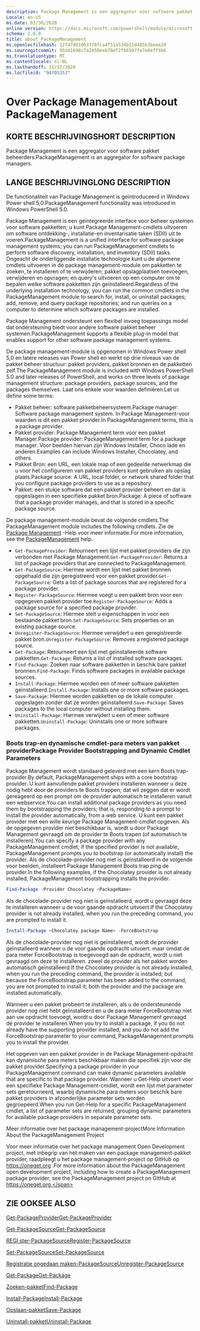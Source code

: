 ```yaml
---
description: Package Management is een aggregator voor software pakket beheerders.
Locale: en-US
ms.date: 03/30/2020
online version: https://docs.microsoft.com/powershell/module/microsoft.powershell.core/about/about_packagemanagement?view=powershell-7.2&WT.mc_id=ps-gethelp
schema: 2.0.0
title: about_PackageManagement
ms.openlocfilehash: 22f47d01063778fca4f51a534b15d485b3beee28
ms.sourcegitcommit: 95d41698c7a2450eeb70ef2fb6507fe7e6eff3b6
ms.translationtype: MT
ms.contentlocale: nl-NL
ms.lasthandoff: 11/17/2020
ms.locfileid: "94705353"
---
```

# <a name="about-packagemanagement"></a><span data-ttu-id="81aa7-103">Over Package Management</span><span class="sxs-lookup"><span data-stu-id="81aa7-103">About PackageManagement</span></span>

## <a name="short-description"></a><span data-ttu-id="81aa7-104">KORTE BESCHRIJVING</span><span class="sxs-lookup"><span data-stu-id="81aa7-104">SHORT DESCRIPTION</span></span>
<span data-ttu-id="81aa7-105">Package Management is een aggregator voor software pakket beheerders.</span><span class="sxs-lookup"><span data-stu-id="81aa7-105">PackageManagement is an aggregator for software package managers.</span></span>

## <a name="long-description"></a><span data-ttu-id="81aa7-106">LANGE BESCHRIJVING</span><span class="sxs-lookup"><span data-stu-id="81aa7-106">LONG DESCRIPTION</span></span>

<span data-ttu-id="81aa7-107">De functionaliteit van Package Management is geïntroduceerd in Windows Power shell 5,0.</span><span class="sxs-lookup"><span data-stu-id="81aa7-107">PackageManagement functionality was introduced in Windows PowerShell 5.0.</span></span>

<span data-ttu-id="81aa7-108">Package Management is een geïntegreerde interface voor beheer systemen voor software pakketten; u kunt Package Management-cmdlets uitvoeren om software ontdekking-, installatie-en inventarisatie taken (SDII) uit te voeren.</span><span class="sxs-lookup"><span data-stu-id="81aa7-108">PackageManagement is a unified interface for software package management systems; you can run PackageManagement cmdlets to perform software discovery, installation, and inventory (SDII) tasks.</span></span> <span data-ttu-id="81aa7-109">Ongeacht de onderliggende installatie technologie kunt u de algemene cmdlets uitvoeren in de package management-module om pakketten te zoeken, te installeren of te verwijderen; pakket opslagplaatsen toevoegen, verwijderen en opvragen; en query's uitvoeren op een computer om te bepalen welke software pakketten zijn geïnstalleerd.</span><span class="sxs-lookup"><span data-stu-id="81aa7-109">Regardless of the underlying installation technology, you can run the common cmdlets in the PackageManagement module to search for, install, or uninstall packages; add, remove, and query package repositories; and run queries on a computer to determine which software packages are installed.</span></span>

<span data-ttu-id="81aa7-110">Package Management ondersteunt een flexibel invoeg toepassings model dat ondersteuning biedt voor andere software pakket beheer systemen.</span><span class="sxs-lookup"><span data-stu-id="81aa7-110">PackageManagement supports a flexible plug-in model that enables support for other software package management systems.</span></span>

<span data-ttu-id="81aa7-111">De package management-module is opgenomen in Windows Power shell 5,0 en latere releases van Power shell en werkt op drie niveaus van de pakket beheer structuur: pakket providers, pakket bronnen en de pakketten zelf.</span><span class="sxs-lookup"><span data-stu-id="81aa7-111">The PackageManagement module is included with Windows PowerShell 5.0 and later releases of PowerShell, and works on three levels of package management structure: package providers, package sources, and the packages themselves.</span></span> <span data-ttu-id="81aa7-112">Laat ons enkele voor waarden definiëren:</span><span class="sxs-lookup"><span data-stu-id="81aa7-112">Let us define some terms:</span></span>

- <span data-ttu-id="81aa7-113">Pakket beheer: software pakketbeheersysteem.</span><span class="sxs-lookup"><span data-stu-id="81aa7-113">Package manager: Software package management system.</span></span> <span data-ttu-id="81aa7-114">In Package Management-voor waarden is dit een pakket provider.</span><span class="sxs-lookup"><span data-stu-id="81aa7-114">In PackageManagement terms, this is a package provider.</span></span>
- <span data-ttu-id="81aa7-115">Pakket provider: Package Management term voor een pakket Manager.</span><span class="sxs-lookup"><span data-stu-id="81aa7-115">Package provider: PackageManagement term for a package manager.</span></span> <span data-ttu-id="81aa7-116">Voor beelden hiervan zijn Windows Installer, Choco lade en anderen.</span><span class="sxs-lookup"><span data-stu-id="81aa7-116">Examples can include Windows Installer, Chocolatey, and others.</span></span>
- <span data-ttu-id="81aa7-117">Pakket Bron: een URL, een lokale map of een gedeelde netwerkmap die u voor het configureren van pakket providers kunt gebruiken als opslag plaats.</span><span class="sxs-lookup"><span data-stu-id="81aa7-117">Package source: A URL, local folder, or network shared folder that you configure package providers to use as a repository.</span></span>
- <span data-ttu-id="81aa7-118">Pakket: een stukje software dat een pakket provider beheert en dat is opgeslagen in een specifieke pakket bron.</span><span class="sxs-lookup"><span data-stu-id="81aa7-118">Package: A piece of software that a package provider manages, and that is stored in a specific package source.</span></span>

<span data-ttu-id="81aa7-119">De package management-module bevat de volgende cmdlets.</span><span class="sxs-lookup"><span data-stu-id="81aa7-119">The PackageManagement module includes the following cmdlets.</span></span> <span data-ttu-id="81aa7-120">Zie de [Package Management](/powershell/module/packagemanagement) -Help voor meer informatie.</span><span class="sxs-lookup"><span data-stu-id="81aa7-120">For more information, see the [PackageManagement](/powershell/module/packagemanagement) help.</span></span>

- <span data-ttu-id="81aa7-121">`Get-PackageProvider`: Retourneert een lijst met pakket providers die zijn verbonden met Package Management.</span><span class="sxs-lookup"><span data-stu-id="81aa7-121">`Get-PackageProvider`: Returns a list of package providers that are  connected to PackageManagement.</span></span>
- <span data-ttu-id="81aa7-122">`Get-PackageSource`: Hiermee wordt een lijst met pakket bronnen opgehaald die zijn geregistreerd voor een pakket provider.</span><span class="sxs-lookup"><span data-stu-id="81aa7-122">`Get-PackageSource`: Gets a list of package sources that are registered for a package provider.</span></span>
- <span data-ttu-id="81aa7-123">`Register-PackageSource`: Hiermee voegt u een pakket bron voor een opgegeven pakket provider toe.</span><span class="sxs-lookup"><span data-stu-id="81aa7-123">`Register-PackageSource`: Adds a package source for a specified package provider.</span></span>
- <span data-ttu-id="81aa7-124">`Set-PackageSource`: Hiermee stelt u eigenschappen in voor een bestaande pakket bron.</span><span class="sxs-lookup"><span data-stu-id="81aa7-124">`Set-PackageSource`: Sets properties on an existing package source.</span></span>
- <span data-ttu-id="81aa7-125">`Unregister-PackageSource`: Hiermee verwijdert u een geregistreerde pakket bron.</span><span class="sxs-lookup"><span data-stu-id="81aa7-125">`Unregister-PackageSource`: Removes a registered package source.</span></span>
- <span data-ttu-id="81aa7-126">`Get-Package`: Retourneert een lijst met geïnstalleerde software pakketten.</span><span class="sxs-lookup"><span data-stu-id="81aa7-126">`Get-Package`: Returns a list of installed software packages.</span></span>
- <span data-ttu-id="81aa7-127">`Find-Package`: Zoeken naar software pakketten in beschik bare pakket bronnen.</span><span class="sxs-lookup"><span data-stu-id="81aa7-127">`Find-Package`: Finds software packages in available package sources.</span></span>
- <span data-ttu-id="81aa7-128">`Install-Package`: Hiermee worden een of meer software pakketten geïnstalleerd.</span><span class="sxs-lookup"><span data-stu-id="81aa7-128">`Install-Package`: Installs one or more software packages.</span></span>
- <span data-ttu-id="81aa7-129">`Save-Package`: Hiermee worden pakketten op de lokale computer opgeslagen zonder dat ze worden geïnstalleerd.</span><span class="sxs-lookup"><span data-stu-id="81aa7-129">`Save-Package`: Saves packages to the local computer without installing them.</span></span>
- <span data-ttu-id="81aa7-130">`Uninstall-Package`: Hiermee verwijdert u een of meer software pakketten.</span><span class="sxs-lookup"><span data-stu-id="81aa7-130">`Uninstall-Package`: Uninstalls one or more software packages.</span></span>

### <a name="package-provider-bootstrapping-and-dynamic-cmdlet-parameters"></a><span data-ttu-id="81aa7-131">Boots trap-en dynamische cmdlet-para meters van pakket provider</span><span class="sxs-lookup"><span data-stu-id="81aa7-131">Package Provider Bootstrapping and Dynamic Cmdlet Parameters</span></span>

<span data-ttu-id="81aa7-132">Package Management wordt standaard geleverd met een kern Boots trap-provider.</span><span class="sxs-lookup"><span data-stu-id="81aa7-132">By default, PackageManagement ships with a core bootstrap provider.</span></span> <span data-ttu-id="81aa7-133">U kunt aanvullende pakket providers installeren wanneer u deze nodig hebt door de providers te Boots trappen; dat wil zeggen dat er wordt gereageerd op een prompt om de provider automatisch te installeren vanuit een webservice.</span><span class="sxs-lookup"><span data-stu-id="81aa7-133">You can install additional package providers as you need them by bootstrapping the providers; that is, responding to a prompt to install the provider automatically, from a web service.</span></span> <span data-ttu-id="81aa7-134">U kunt een pakket provider met een wille keurige Package Management-cmdlet opgeven. Als de opgegeven provider niet beschikbaar is, wordt u door Package Management gevraagd om de provider te Boots trapen (of automatisch te installeren).</span><span class="sxs-lookup"><span data-stu-id="81aa7-134">You can specify a package provider with any PackageManagement cmdlet; if the specified provider is not available, PackageManagement prompts you to bootstrap (or automatically install) the provider.</span></span> <span data-ttu-id="81aa7-135">Als de chocolade-provider nog niet is geïnstalleerd in de volgende voor beelden, installeert Package Management Boots trap ping de provider.</span><span class="sxs-lookup"><span data-stu-id="81aa7-135">In the following examples, if the Chocolatey provider is not already installed, PackageManagement bootstrapping installs the provider.</span></span>

```powershell
Find-Package -Provider Chocolatey <PackageName>
```

<span data-ttu-id="81aa7-136">Als de chocolade-provider nog niet is geïnstalleerd, wordt u gevraagd deze te installeren wanneer u de voor gaande opdracht uitvoert.</span><span class="sxs-lookup"><span data-stu-id="81aa7-136">If the Chocolatey provider is not already installed, when you run the preceding command, you are prompted to install it.</span></span>

```powershell
Install-Package <Chocolatey package Name> -ForceBootstrap
```

<span data-ttu-id="81aa7-137">Als de chocolade-provider nog niet is geïnstalleerd, wordt de provider geïnstalleerd wanneer u de voor gaande opdracht uitvoert. maar omdat de para meter ForceBootstrap is toegevoegd aan de opdracht, wordt u niet gevraagd om deze te installeren. zowel de provider als het pakket worden automatisch geïnstalleerd.</span><span class="sxs-lookup"><span data-stu-id="81aa7-137">If the Chocolatey provider is not already installed, when you run the preceding command, the provider is installed; but because the ForceBootstrap parameter has been added to the command, you are not prompted to install it; both the provider and the package are installed automatically.</span></span>

<span data-ttu-id="81aa7-138">Wanneer u een pakket probeert te installeren, als u de ondersteunende provider nog niet hebt geïnstalleerd en u de para meter ForceBootstrap niet aan uw opdracht toevoegt, wordt u door Package Management gevraagd de provider te installeren.</span><span class="sxs-lookup"><span data-stu-id="81aa7-138">When you try to install a package, if you do not already have the supporting provider installed, and you do not add the ForceBootstrap parameter to your command, PackageManagement prompts you to install the provider.</span></span>

<span data-ttu-id="81aa7-139">Het opgeven van een pakket provider in de Package Management-opdracht kan dynamische para meters beschikbaar maken die specifiek zijn voor die pakket provider.</span><span class="sxs-lookup"><span data-stu-id="81aa7-139">Specifying a package provider in your PackageManagement command can make dynamic parameters available that are specific to that package provider.</span></span> <span data-ttu-id="81aa7-140">Wanneer u Get-Help uitvoert voor een specifieke Package Management-cmdlet, wordt een lijst met parameter sets geretourneerd, waarbij dynamische para meters voor beschik bare pakket providers in afzonderlijke parameter sets worden gegroepeerd.</span><span class="sxs-lookup"><span data-stu-id="81aa7-140">When you run Get-Help for a specific PackageManagement cmdlet, a list of parameter sets are returned, grouping dynamic parameters for available package providers in separate parameter sets.</span></span>

<span data-ttu-id="81aa7-141">Meer informatie over het package management-project</span><span class="sxs-lookup"><span data-stu-id="81aa7-141">More Information About the PackageManagement Project</span></span>

<span data-ttu-id="81aa7-142">Voor meer informatie over het package management Open Development project, met inbegrip van het maken van een package management-pakket provider, raadpleegt u het package management-project op GitHub op https://oneget.org .</span><span class="sxs-lookup"><span data-stu-id="81aa7-142">For more information about the PackageManagement open development project, including how to create a PackageManagement package provider, see the PackageManagement project on GitHub at https://oneget.org.</span></span>

## <a name="see-also"></a><span data-ttu-id="81aa7-143">ZIE OOK</span><span class="sxs-lookup"><span data-stu-id="81aa7-143">SEE ALSO</span></span>

[<span data-ttu-id="81aa7-144">Get-PackageProvider</span><span class="sxs-lookup"><span data-stu-id="81aa7-144">Get-PackageProvider</span></span>](xref:PackageManagement.Get-PackageProvider)

[<span data-ttu-id="81aa7-145">Get-PackageSource</span><span class="sxs-lookup"><span data-stu-id="81aa7-145">Get-PackageSource</span></span>](xref:PackageManagement.Get-PackageSource)

[<span data-ttu-id="81aa7-146">REGI ster-PackageSource</span><span class="sxs-lookup"><span data-stu-id="81aa7-146">Register-PackageSource</span></span>](xref:PackageManagement.Register-PackageSource)

[<span data-ttu-id="81aa7-147">Set-PackageSource</span><span class="sxs-lookup"><span data-stu-id="81aa7-147">Set-PackageSource</span></span>](xref:PackageManagement.Set-PackageSource)

[<span data-ttu-id="81aa7-148">Registratie ongedaan maken-PackageSource</span><span class="sxs-lookup"><span data-stu-id="81aa7-148">Unregister-PackageSource</span></span>](xref:PackageManagement.Unregister-PackageSource)

[<span data-ttu-id="81aa7-149">Get-Package</span><span class="sxs-lookup"><span data-stu-id="81aa7-149">Get-Package</span></span>](xref:PackageManagement.Get-Package)

[<span data-ttu-id="81aa7-150">Zoeken-pakket</span><span class="sxs-lookup"><span data-stu-id="81aa7-150">Find-Package</span></span>](xref:PackageManagement.Find-Package)

[<span data-ttu-id="81aa7-151">Install-Package</span><span class="sxs-lookup"><span data-stu-id="81aa7-151">Install-Package</span></span>](xref:PackageManagement.Install-Package)

[<span data-ttu-id="81aa7-152">Opslaan-pakket</span><span class="sxs-lookup"><span data-stu-id="81aa7-152">Save-Package</span></span>](xref:PackageManagement.Save-Package)

[<span data-ttu-id="81aa7-153">Uninstall-pakket</span><span class="sxs-lookup"><span data-stu-id="81aa7-153">Uninstall-Package</span></span>](xref:PackageManagement.Uninstall-Package)


